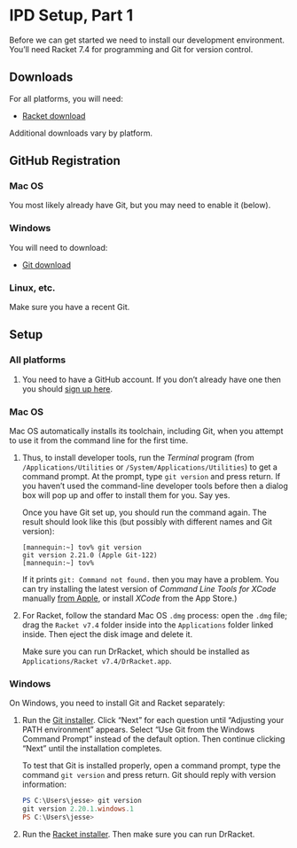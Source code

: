 # IPD Setup, Part 1

Before we can get started we need to install our development
environment. You’ll need Racket 7.4 for programming and Git for version
control.

[Racket download]:
    https://download.racket-lang.org/

[Git download]:
    https://git-scm.com/download/win/

[CLT]:
    https://developer.apple.com/downloads/

[GitHub sign-up]:
    https://github.com/join

## Downloads

For all platforms, you will need:

  - [Racket download]

Additional downloads vary by platform.

## GitHub Registration

### Mac OS

You most likely already have Git, but you may need to enable it (below).

### Windows

You will need to download:

   - [Git download]

### Linux, etc.

Make sure you have a recent Git.

## Setup

### All platforms

 1. You need to have a GitHub account. If you don’t already have one
    then you should [sign up here][GitHub sign-up].

### Mac OS

Mac OS automatically installs its toolchain, including Git, when you
attempt to use it from the command line for the first time.

 1. Thus, to install developer tools, run the *Terminal* program (from
    `/Applications/Utilities` or `/System/Applications/Utilities`) to
    get a command prompt. At the prompt, type `git version` and press
    return. If you haven’t used the command-line developer tools before
    then a dialog box will pop up and offer to install them for you. Say
    yes.
    
    Once you have Git set up, you should run the command again. The
    result should look like this (but possibly with different names and
    Git version):
    
    ```console
    [mannequin:~] tov% git version
    git version 2.21.0 (Apple Git-122)
    [mannequin:~] tov% 
    ```
    
    If it prints `git: Command not found.` then you may have a problem.
    You can try installing the latest version of *Command Line Tools for
    XCode* manually [from Apple][CLT], or install *XCode* from the App
    Store.)

 2. For Racket, follow the standard Mac OS `.dmg` process: open the
    `.dmg` file; drag the `Racket v7.4` folder inside into the
    `Applications` folder linked inside. Then eject the disk image and
    delete it.
    
    Make sure you can run DrRacket, which should be installed as
    `Applications/Racket v7.4/DrRacket.app`.

### Windows

On Windows, you need to install Git and Racket separately:

 1. Run the [Git installer][Git download]. Click “Next” for each
    question until “Adjusting your PATH environment” appears. Select
    “Use Git from the Windows Command Prompt” instead of the default
    option. Then continue clicking “Next” until the installation
    completes.

    To test that Git is installed properly, open a command prompt,
    type the command `git version` and press return. Git should reply
    with version information:

    ```PowerShell
    PS C:\Users\jesse> git version
    git version 2.20.1.windows.1
    PS C:\Users\jesse> 
    ```

 2. Run the [Racket installer][Racket download]. Then make sure you can
    run DrRacket.


